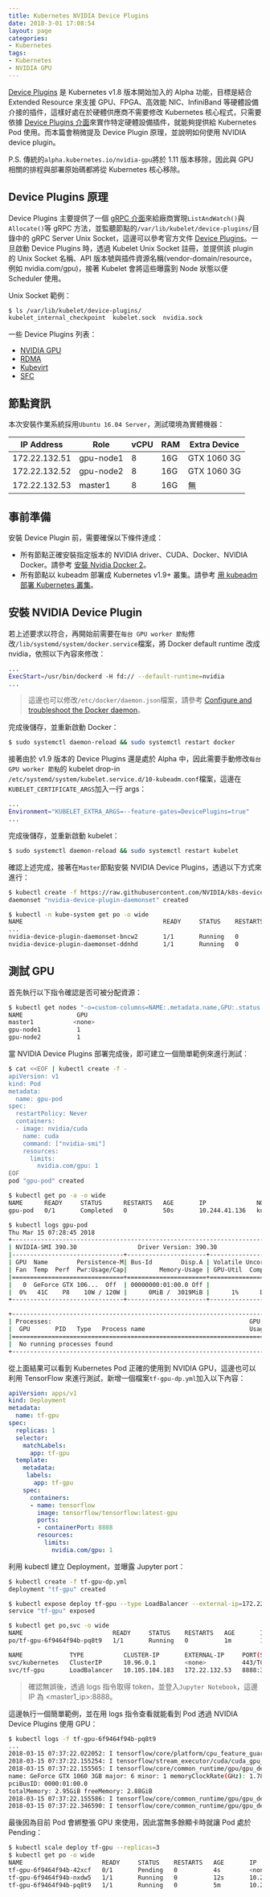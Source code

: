 ```yaml
---
title: Kubernetes NVIDIA Device Plugins
date: 2018-3-01 17:08:54
layout: page
categories:
- Kubernetes
tags:
- Kubernetes
- NVIDIA GPU
---
```

[Device Plugins](https://kubernetes.io/docs/concepts/cluster-administration/device-plugins/) 是 Kubernetes v1.8 版本開始加入的 Alpha 功能，目標是結合 Extended Resource 來支援 GPU、FPGA、高效能 NIC、InfiniBand 等硬體設備介接的插件，這樣好處在於硬體供應商不需要修改 Kubernetes 核心程式，只需要依據 [Device Plugins 介面](https://github.com/kubernetes/community/blob/master/contributors/design-proposals/resource-management/device-plugin.md)來實作特定硬體設備插件，就能夠提供給 Kubernetes Pod 使用。而本篇會稍微提及 Device Plugin 原理，並說明如何使用 NVIDIA device plugin。

P.S. 傳統的`alpha.kubernetes.io/nvidia-gpu`將於 1.11 版本移除，因此與 GPU 相關的排程與部署原始碼都將從 Kubernetes 核心移除。
<!--more-->

## Device Plugins 原理
Device  Plugins 主要提供了一個 [gRPC 介面](https://github.com/kubernetes/community/blob/master/contributors/design-proposals/resource-management/device-plugin.md)來給廠商實現`ListAndWatch()`與`Allocate()`等 gRPC 方法，並監聽節點的`/var/lib/kubelet/device-plugins/`目錄中的 gRPC Server Unix Socket，這邊可以參考官方文件 [Device Plugins](https://kubernetes.io/docs/concepts/cluster-administration/device-plugins/)。一旦啟動 Device Plugins 時，透過 Kubelet Unix Socket 註冊，並提供該 plugin 的 Unix Socket 名稱、API 版本號與插件資源名稱(vendor-domain/resource，例如 nvidia.com/gpu)，接著 Kubelet 會將這些曝露到 Node 狀態以便 Scheduler 使用。

Unix Socket 範例：
```sh
$ ls /var/lib/kubelet/device-plugins/
kubelet_internal_checkpoint  kubelet.sock  nvidia.sock
```

一些 Device Plugins 列表：
- [NVIDIA GPU](https://github.com/NVIDIA/k8s-device-plugin)
- [RDMA](https://github.com/hustcat/k8s-rdma-device-plugin)
- [Kubevirt](https://github.com/kubevirt/kubernetes-device-plugins)
- [SFC](https://github.com/vikaschoudhary16/sfc-device-plugin)

## 節點資訊
本次安裝作業系統採用`Ubuntu 16.04 Server`，測試環境為實體機器：

| IP Address    | Role      | vCPU | RAM | Extra Device |
|---------------|-----------|------|-----|--------------|
| 172.22.132.51 | gpu-node1 | 8    | 16G | GTX 1060 3G  |
| 172.22.132.52 | gpu-node2 | 8    | 16G | GTX 1060 3G  |
| 172.22.132.53 | master1   | 8    | 16G | 無           |

## 事前準備
安裝 Device Plugin 前，需要確保以下條件達成：
* 所有節點正確安裝指定版本的 NVIDIA driver、CUDA、Docker、NVIDIA Docker。請參考 [安裝 Nvidia Docker 2](https://kairen.github.io/2018/02/17/container/docker-nvidia-install/)。
* 所有節點以 kubeadm 部署成 Kubernetes v1.9+ 叢集。請參考 [用 kubeadm 部署 Kubernetes 叢集](https://kairen.github.io/2016/09/29/kubernetes/deploy/kubeadm/)。

## 安裝 NVIDIA Device Plugin
若上述要求以符合，再開始前需要在`每台 GPU worker 節點`修改`/lib/systemd/system/docker.service`檔案，將 Docker default runtime 改成 nvidia，依照以下內容來修改：
```sh
...
ExecStart=/usr/bin/dockerd -H fd:// --default-runtime=nvidia
...
```
> 這邊也可以修改`/etc/docker/daemon.json`檔案，請參考 [Configure and troubleshoot the Docker daemon](https://docs.docker.com/config/daemon/)。

完成後儲存，並重新啟動 Docker：
```sh
$ sudo systemctl daemon-reload && sudo systemctl restart docker
```

接著由於 v1.9 版本的 Device Plugins 還是處於 Alpha 中，因此需要手動修改`每台 GPU worker 節點`的 kubelet drop-in `/etc/systemd/system/kubelet.service.d/10-kubeadm.conf`檔案，這邊在`KUBELET_CERTIFICATE_ARGS`加入一行 args：
```sh
...
Environment="KUBELET_EXTRA_ARGS=--feature-gates=DevicePlugins=true"
...
```

完成後儲存，並重新啟動 kubelet：
```sh
$ sudo systemctl daemon-reload && sudo systemctl restart kubelet
```

確認上述完成，接著在`Master`節點安裝 NVIDIA Device Plugins，透過以下方式來進行：
```sh
$ kubectl create -f https://raw.githubusercontent.com/NVIDIA/k8s-device-plugin/v1.9/nvidia-device-plugin.yml
daemonset "nvidia-device-plugin-daemonset" created

$ kubectl -n kube-system get po -o wide
NAME                                       READY     STATUS    RESTARTS   AGE       IP               NODE
...
nvidia-device-plugin-daemonset-bncw2       1/1       Running   0          2m        10.244.41.135    kube-gpu-node1
nvidia-device-plugin-daemonset-ddnhd       1/1       Running   0          2m        10.244.152.132   kube-gpu-node2
```

## 測試 GPU
首先執行以下指令確認是否可被分配資源：
```sh
$ kubectl get nodes "-o=custom-columns=NAME:.metadata.name,GPU:.status.allocatable.nvidia\.com/gpu"
NAME               GPU
master1           <none>
gpu-node1          1
gpu-node2          1
```

當 NVIDIA Device Plugins 部署完成後，即可建立一個簡單範例來進行測試：
```sh
$ cat <<EOF | kubectl create -f -
apiVersion: v1
kind: Pod
metadata:
  name: gpu-pod
spec:
  restartPolicy: Never
  containers:
  - image: nvidia/cuda
    name: cuda
    command: ["nvidia-smi"]
    resources:
      limits:
        nvidia.com/gpu: 1
EOF
pod "gpu-pod" created

$ kubectl get po -a -o wide
NAME      READY     STATUS      RESTARTS   AGE       IP              NODE
gpu-pod   0/1       Completed   0          50s       10.244.41.136   kube-gpu-node1

$ kubectl logs gpu-pod
Thu Mar 15 07:28:45 2018
+-----------------------------------------------------------------------------+
| NVIDIA-SMI 390.30                 Driver Version: 390.30                    |
|-------------------------------+----------------------+----------------------+
| GPU  Name        Persistence-M| Bus-Id        Disp.A | Volatile Uncorr. ECC |
| Fan  Temp  Perf  Pwr:Usage/Cap|         Memory-Usage | GPU-Util  Compute M. |
|===============================+======================+======================|
|   0  GeForce GTX 106...  Off  | 00000000:01:00.0 Off |                  N/A |
|  0%   41C    P8    10W / 120W |      0MiB /  3019MiB |      1%      Default |
+-------------------------------+----------------------+----------------------+

+-----------------------------------------------------------------------------+
| Processes:                                                       GPU Memory |
|  GPU       PID   Type   Process name                             Usage      |
|=============================================================================|
|  No running processes found                                                 |
+-----------------------------------------------------------------------------+
```

從上面結果可以看到 Kubernetes Pod 正確的使用到 NVIDIA GPU，這邊也可以利用 TensorFlow 來進行測試，新增一個檔案`tf-gpu-dp.yml`加入以下內容：
```yaml
apiVersion: apps/v1
kind: Deployment
metadata:
  name: tf-gpu
spec:
  replicas: 1
  selector:
    matchLabels:
      app: tf-gpu
  template:
    metadata:
     labels:
       app: tf-gpu
    spec:
      containers:
      - name: tensorflow
        image: tensorflow/tensorflow:latest-gpu
        ports:
        - containerPort: 8888
        resources:
          limits:
            nvidia.com/gpu: 1
```

利用 kubectl 建立 Deployment，並曝露 Jupyter port：
```sh
$ kubectl create -f tf-gpu-dp.yml
deployment "tf-gpu" created

$ kubectl expose deploy tf-gpu --type LoadBalancer --external-ip=172.22.132.53 --port 8888 --target-port 8888
service "tf-gpu" exposed

$ kubectl get po,svc -o wide
NAME                         READY     STATUS    RESTARTS   AGE       IP               NODE
po/tf-gpu-6f9464f94b-pq8t9   1/1       Running   0          1m        10.244.152.133   kube-gpu-node2

NAME             TYPE           CLUSTER-IP       EXTERNAL-IP     PORT(S)          AGE       SELECTOR
svc/kubernetes   ClusterIP      10.96.0.1        <none>          443/TCP          23h       <none>
svc/tf-gpu       LoadBalancer   10.105.104.183   172.22.132.53   8888:30093/TCP   12s       app=tf-gpu
```
> 確認無誤後，透過 logs 指令取得 token，並登入`Jupyter Notebook`，這邊 IP 為 <master1_ip>:8888。

這邊執行一個簡單範例，並在用 logs 指令查看就能看到 Pod 透過 NVIDIA Device Plugins 使用 GPU：
```sh
$ kubectl logs -f tf-gpu-6f9464f94b-pq8t9
...
2018-03-15 07:37:22.022052: I tensorflow/core/platform/cpu_feature_guard.cc:140] Your CPU supports instructions that this TensorFlow binary was not compiled to use: AVX2 FMA
2018-03-15 07:37:22.155254: I tensorflow/stream_executor/cuda/cuda_gpu_executor.cc:898] successful NUMA node read from SysFS had negative value (-1), but there must be at least one NUMA node, so returning NUMA node zero
2018-03-15 07:37:22.155565: I tensorflow/core/common_runtime/gpu/gpu_device.cc:1212] Found device 0 with properties:
name: GeForce GTX 1060 3GB major: 6 minor: 1 memoryClockRate(GHz): 1.7845
pciBusID: 0000:01:00.0
totalMemory: 2.95GiB freeMemory: 2.88GiB
2018-03-15 07:37:22.155586: I tensorflow/core/common_runtime/gpu/gpu_device.cc:1312] Adding visible gpu devices: 0
2018-03-15 07:37:22.346590: I tensorflow/core/common_runtime/gpu/gpu_device.cc:993] Creating TensorFlow device (/job:localhost/replica:0/task:0/device:GPU:0 with 2598 MB memory) -> physical GPU (device: 0, name: GeForce GTX 1060 3GB, pci bus id: 0000:01:00.0, compute capability: 6.1)
```

最後因為目前 Pod 會綁整張 GPU 來使用，因此當無多餘顯卡時就讓 Pod 處於 Pending：
```sh
$ kubectl scale deploy tf-gpu --replicas=3
$ kubectl get po -o wide
NAME                      READY     STATUS    RESTARTS   AGE       IP               NODE
tf-gpu-6f9464f94b-42xcf   0/1       Pending   0          4s        <none>           <none>
tf-gpu-6f9464f94b-nxdw5   1/1       Running   0          12s       10.244.41.138    kube-gpu-node1
tf-gpu-6f9464f94b-pq8t9   1/1       Running   0          5m        10.244.152.133   kube-gpu-node2
```
